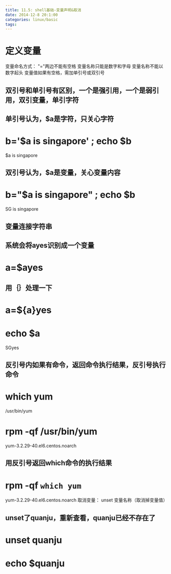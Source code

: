 ```yaml
---
title: 11.5: shell基础-变量声明&取消
date: 2014-12-8 20:1:00
categories: linux/basic
tags:
---
```

 
定义变量
=========================================
变量命名方式：
"="两边不能有空格
变量名称只能是数字和字母
变量名称不能以数字起头
变量值如果有空格，需加单引号或双引号
## 双引号和单引号有区别，一个是强引用，一个是弱引用，双引变量，单引字符
 
## 单引号认为，$a是字符，只关心字符
# b='$a is singapore' ; echo $b
$a is singapore
## 双引号认为，$a是变量，关心变量内容
# b="$a is singapore" ; echo $b
SG is singapore
 
 
## 变量连接字符串
 
## 系统会将ayes识别成一个变量
# a=$ayes
## 用｛｝处理一下
# a=${a}yes
# echo $a
SGyes
 
 
## 反引号内如果有命令，返回命令执行结果，反引号执行命令
 
# which yum
/usr/bin/yum
# rpm -qf /usr/bin/yum
yum-3.2.29-40.el6.centos.noarch
## 用反引号返回which命令的执行结果
# rpm -qf `which yum`
yum-3.2.29-40.el6.centos.noarch 
取消变量：
unset 变量名称（取消掉变量值）
## unset了quanju，重新查看，quanju已经不存在了
# unset quanju
# echo $quanju
